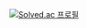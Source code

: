 [![Solved.ac 프로필](http://mazassumnida.wtf/api/v2/generate_badge?boj=hightuv)](https://solved.ac/hightuv)  
